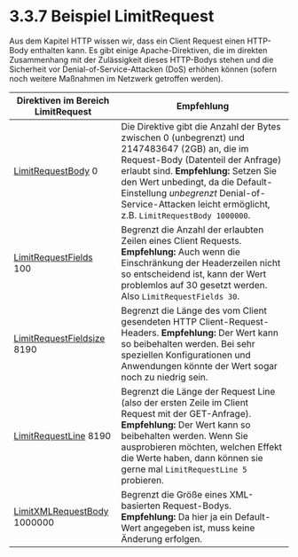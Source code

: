 # 3.3.7 Beispiel LimitRequest

Aus dem Kapitel HTTP wissen wir, dass ein Client Request einen HTTP-Body enthalten kann. Es gibt einige Apache-Direktiven, die im direkten Zusammenhang mit der Zulässigkeit dieses HTTP-Bodys stehen und die Sicherheit vor Denial-of-Service-Attacken (DoS) erhöhen können (sofern noch weitere Maßnahmen im Netzwerk getroffen werden).


| Direktiven im Bereich LimitRequest                           | Empfehlung |
|-------------------------------------|------------|
| [LimitRequestBody](https://httpd.apache.org/docs/2.4/de/mod/core.html#limitrequestbody) 0 | Die Direktive gibt die Anzahl der Bytes zwischen 0 (unbegrenzt) und 2147483647 (2GB) an, die im Request-Body (Datenteil der Anfrage) erlaubt sind. **Empfehlung:** Setzen Sie den Wert unbedingt, da die Default-Einstellung *unbegrenzt* Denial-of-Service-Attacken leicht ermöglicht, z.B. `LimitRequestBody 1000000`. |
| [LimitRequestFields](https://httpd.apache.org/docs/2.4/de/mod/core.html#limitrequestfields) 100 | Begrenzt die Anzahl der erlaubten Zeilen eines Client Requests. **Empfehlung:** Auch wenn die Einschränkung der Headerzeilen nicht so entscheidend ist, kann der Wert problemlos auf 30 gesetzt werden. Also `LimitRequestFields 30`. |
| [LimitRequestFieldsize](https://httpd.apache.org/docs/2.4/de/mod/core.html#limitrequestfieldsize)  8190 | Begrenzt die Länge des vom Client gesendeten HTTP Client-Request-Headers. **Empfehlung:** Der Wert kann so beibehalten werden. Bei sehr speziellen Konfigurationen und Anwendungen könnte der Wert sogar noch zu niedrig sein. |
| [LimitRequestLine](https://httpd.apache.org/docs/2.4/de/mod/core.html#limitrequestline)  8190 | Begrenzt die Länge der Request Line (also der ersten Zeile im Client Request mit der GET-Anfrage). **Empfehlung:** Der Wert kann so beibehalten werden. Wenn Sie ausprobieren möchten, welchen Effekt die Werte haben, dann können sie gerne mal `LimitRequestLine 5` probieren. |
| [LimitXMLRequestBody](https://httpd.apache.org/docs/2.4/de/mod/core.html#limitxmlrequestbody) 1000000 | Begrenzt die Größe eines XML-basierten Request-Bodys. **Empfehlung:** Da hier ja ein Default-Wert angegeben ist, muss keine Änderung erfolgen. |

